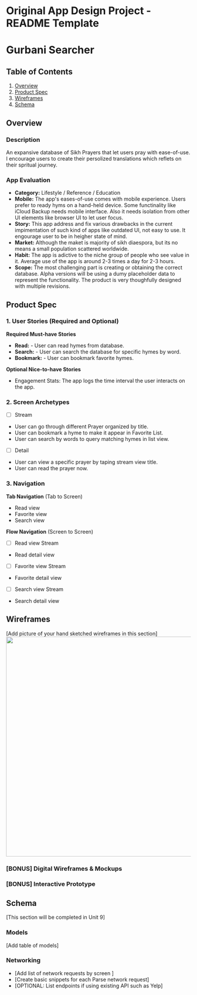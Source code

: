 Original App Design Project - README Template
===

# Gurbani Searcher

## Table of Contents

1. [Overview](#Overview)
2. [Product Spec](#Product-Spec)
3. [Wireframes](#Wireframes)
4. [Schema](#Schema)

## Overview

### Description

An expansive database of Sikh Prayers that let users pray with ease-of-use. I encourage users to create their persolized translations which reflets on their spritual journey.

### App Evaluation

- **Category:** Lifestyle / Reference / Education
- **Mobile:** The app's eases-of-use comes with mobile experience. Users prefer to ready hyms on a hand-held device. Some functinality like iCloud Backup needs mobile interface. Also it needs isolation from other UI elements like browser UI to let user focus.
- **Story:** This app address and fix various drawbacks in the current impimentation of such kind of apps like outdated UI, not easy to use. It engourage user  to be in heigher state of mind.
- **Market:** Although the maket is majority of sikh diaespora, but its no means a small population scattered worldwide.
- **Habit:** The app is adictive to the niche group of people who see value in it. Average use of the app is around 2-3 times a day for 2-3 hours.
- **Scope:** The most challenging part is creating or obtaining the correct database. Alpha versions will be using a dumy placeholder data to represent the functionality. The product is very thoughfully designed with multiple revisions.

## Product Spec

### 1. User Stories (Required and Optional)

**Required Must-have Stories**

* **Read:** - User can read hymes from database.
* **Search:** - User can search the database for specific hymes by word.
* **Bookmark:** - User can bookmark favorite hymes.

**Optional Nice-to-have Stories**

* Engagement Stats: The app logs the time interval the user interacts on the app.

### 2. Screen Archetypes

- [ ] Stream
* User can go through different Prayer organized by title.
* User can bookmark a hyme to make it appear in Favorite List.
* User can search by words to query matching hymes in list view.

- [ ] Detail
* User can view a specific prayer by taping stream view title.
* User can read the prayer now.

### 3. Navigation

**Tab Navigation** (Tab to Screen)

* Read view
* Favorite view
* Search view

**Flow Navigation** (Screen to Screen)

- [ ] Read view Stream
* Read detail view

- [ ] Favorite view Stream
* Favorite detail view

- [ ] Search view Stream
* Search detail view 


## Wireframes

[Add picture of your hand sketched wireframes in this section]
<img src="YOUR_WIREFRAME_IMAGE_URL" width=600>

### [BONUS] Digital Wireframes & Mockups

### [BONUS] Interactive Prototype

## Schema 

[This section will be completed in Unit 9]

### Models

[Add table of models]

### Networking

- [Add list of network requests by screen ]
- [Create basic snippets for each Parse network request]
- [OPTIONAL: List endpoints if using existing API such as Yelp]
